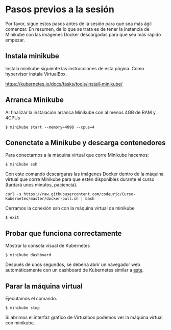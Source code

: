 # Pasos previos a la sesión

Por favor, sigue estos pasos antes de la sesión para que sea más ágil comenzar. En resumen, de lo que se trata es de tener la instancia de Minikube con las imágenes Docker descargadas para que sea más rápido empezar.

## Instala minikube

Instala minikube siguiente las instrucciones de esta página. Como hypervisor instala VirtualBox.

https://kubernetes.io/docs/tasks/tools/install-minikube/

## Arranca Minikube

Al finalizar la instalación arranca Minikube con al menos 4GB de RAM y 4CPUs

`$ minikube start --memory=4098 --cpus=4`

## Conenctate a Minikube y descarga contenedores

Para conectarnos a la máquina virtual que corre Minikube hacemos:

`$ minikube ssh` 

Con este comando descargaras las imágenes Docker dentro de la máquina virtual que corre Minikube para que estén disponibles durante el curso (tardará unos minutos, paciencia).

`curl -s https://raw.githubusercontent.com/codeurjc/Curso-Kubernetes/master/docker-pull.sh | bash`

Cerramos la conexión ssh con la máquina virtual de minikube

`$ exit` 

## Probar que funciona correctamente

Mostrar la consola visual de Kubernetes

`$ minikube dashboard` 

Después de unos segundos, se debería abrir un navegador web automáticamente con un dashboard de Kubernetes similar a [este](https://labs.consol.de/assets/2017-02-10-minikube/kubernetes_dashboard.png).

## Parar la máquina virtual

Ejecutamos el comando.

`$ minikube stop` 

Si abrimos el interfaz gráfico de Virtualbox podemos ver la máquina virtual con minikube.
